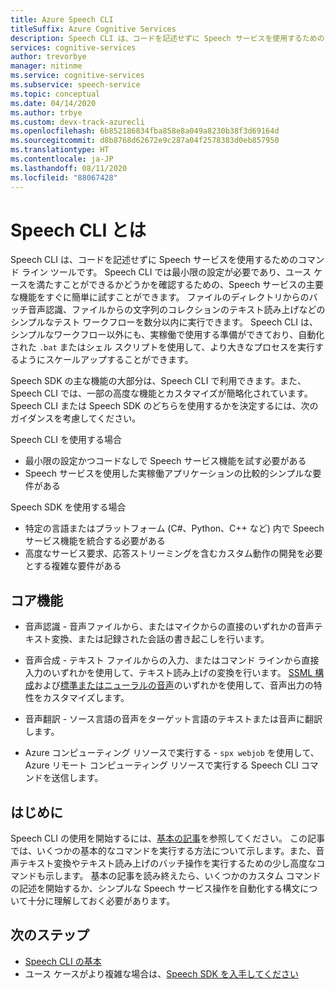 ```yaml
---
title: Azure Speech CLI
titleSuffix: Azure Cognitive Services
description: Speech CLI は、コードを記述せずに Speech サービスを使用するためのコマンド ライン ツールです。 Speech CLI では最小限の設定が必要であり、ユース ケースを満たすことができるかどうかを確認するための、Speech サービスの主要な機能をすぐに簡単に試すことができます。
services: cognitive-services
author: trevorbye
manager: nitinme
ms.service: cognitive-services
ms.subservice: speech-service
ms.topic: conceptual
ms.date: 04/14/2020
ms.author: trbye
ms.custom: devx-track-azurecli
ms.openlocfilehash: 6b852186834fba858e8a049a8230b38f3d69164d
ms.sourcegitcommit: d8b8768d62672e9c287a04f2578383d0eb857950
ms.translationtype: HT
ms.contentlocale: ja-JP
ms.lasthandoff: 08/11/2020
ms.locfileid: "88067428"
---
```

# <a name="what-is-the-speech-cli"></a>Speech CLI とは

Speech CLI は、コードを記述せずに Speech サービスを使用するためのコマンド ライン ツールです。 Speech CLI では最小限の設定が必要であり、ユース ケースを満たすことができるかどうかを確認するための、Speech サービスの主要な機能をすぐに簡単に試すことができます。 ファイルのディレクトリからのバッチ音声認識、ファイルからの文字列のコレクションのテキスト読み上げなどのシンプルなテスト ワークフローを数分以内に実行できます。 Speech CLI は、シンプルなワークフロー以外にも、実稼働で使用する準備ができており、自動化された `.bat` またはシェル スクリプトを使用して、より大きなプロセスを実行するようにスケールアップすることができます。

Speech SDK の主な機能の大部分は、Speech CLI で利用できます。また、Speech CLI では、一部の高度な機能とカスタマイズが簡略化されています。 Speech CLI または Speech SDK のどちらを使用するかを決定するには、次のガイダンスを考慮してください。

Speech CLI を使用する場合
* 最小限の設定かつコードなしで Speech サービス機能を試す必要がある
* Speech サービスを使用した実稼働アプリケーションの比較的シンプルな要件がある

Speech SDK を使用する場合
* 特定の言語またはプラットフォーム (C#、Python、C++ など) 内で Speech サービス機能を統合する必要がある
* 高度なサービス要求、応答ストリーミングを含むカスタム動作の開発を必要とする複雑な要件がある

## <a name="core-features"></a>コア機能

* 音声認識 - 音声ファイルから、またはマイクからの直接のいずれかの音声テキスト変換、または記録された会話の書き起こしを行います。

* 音声合成 - テキスト ファイルからの入力、またはコマンド ラインから直接入力のいずれかを使用して、テキスト読み上げの変換を行います。 [SSML 構成](speech-synthesis-markup.md)および[標準またはニューラルの音声](speech-synthesis-markup.md#standard-neural-and-custom-voices)のいずれかを使用して、音声出力の特性をカスタマイズします。

* 音声翻訳 - ソース言語の音声をターゲット言語のテキストまたは音声に翻訳します。

* Azure コンピューティング リソースで実行する - `spx webjob` を使用して、Azure リモート コンピューティング リソースで実行する Speech CLI コマンドを送信します。

## <a name="get-started"></a>はじめに

Speech CLI の使用を開始するには、[基本の記事](spx-basics.md)を参照してください。 この記事では、いくつかの基本的なコマンドを実行する方法について示します。また、音声テキスト変換やテキスト読み上げのバッチ操作を実行するための少し高度なコマンドも示します。 基本の記事を読み終えたら、いくつかのカスタム コマンドの記述を開始するか、シンプルな Speech サービス操作を自動化する構文について十分に理解しておく必要があります。

## <a name="next-steps"></a>次のステップ

- [Speech CLI の基本](spx-basics.md)
- ユース ケースがより複雑な場合は、[Speech SDK を入手してください](speech-sdk.md)
